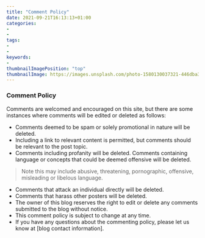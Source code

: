```yaml
---
title: "Comment Policy"
date: 2021-09-21T16:13:13+01:00
categories:
- 
- 
tags:
- 
- 
keywords:
- 
thumbnailImagePosition: "top"
thumbnailImage: https://images.unsplash.com/photo-1580130037321-446dba3cacc2?ixid=MnwxMjA3fDB8MHxwaG90by1wYWdlfHx8fGVufDB8fHx8&ixlib=rb-1.2.1&auto=format&fit=crop&w=1326&q=80
---
```

### Comment Policy

Comments are welcomed and encouraged on this site, but there are some instances where comments will be edited or deleted as follows:

- Comments deemed to be spam or solely promotional in nature will be deleted. 
- Including a link to relevant content is permitted, but comments should be relevant to the post topic.
- Comments including profanity will be deleted.
Comments containing language or concepts that could be deemed offensive will be deleted. 
> Note this may include abusive, threatening, pornographic, offensive, misleading or libelous language.

- Comments that attack an individual directly will be deleted.
- Comments that harass other posters will be deleted. 
- The owner of this blog reserves the right to edit or delete any comments submitted to the blog without notice. 
- This comment policy is subject to change at any time. 
- If you have any questions about the commenting policy, please let us know at [blog contact information].
